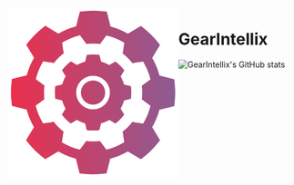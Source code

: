<img src="gearintellix.svg" alt="gearintellix" align="left" height="300" />

# GearIntellix

![GearIntellix's GitHub stats](https://github-readme-stats.vercel.app/api?username=gearintellix&show_icons=true&bg_color=67.5,EC2F4B,8C5C95&title_color=fff&text_color=fff&icon_color=fff&hide_border=true&count_private=true&hide_title=true)

<!--
<p align="center">
  <img src="https://user-images.githubusercontent.com/7834238/164147936-e343e1c5-36ac-487e-a244-832b77ff4214.gif" alt="gearintellix" />
</p>
<img src="https://user-images.githubusercontent.com/7834238/164191326-59ae2fed-1a1f-4f09-aa4f-d84eee4d5d46.gif" alt="gearintellix" align="left" height="150" />

Here are some ideas to get you started:

- 🔭 I’m currently working on ...
- 🌱 I’m currently learning ...
- 👯 I’m looking to collaborate on ...
- 🤔 I’m looking for help with ...
- 💬 Ask me about ...
- 📫 How to reach me: ...
- 😄 Pronouns: ...
- ⚡ Fun fact: ...
-->
